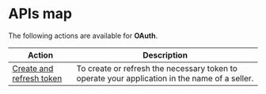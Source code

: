 # APIs map
 
The following actions are available for **OAuth**.

|Action|Description|
|---|---|
|[Create and refresh token](https://www.mercadopago[FAKER][URL][DOMAIN]/developers/en/reference/oauth/_oauth_token/post) | To create or refresh the necessary token to operate your application in the name of a seller. |